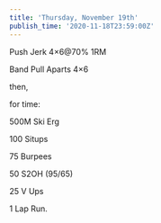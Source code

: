 ```yaml
---
title: 'Thursday, November 19th'
publish_time: '2020-11-18T23:59:00Z'
---
```


Push Jerk 4×6\@70% 1RM

Band Pull Aparts 4×6

then,

for time:

500M Ski Erg

100 Situps

75 Burpees

50 S2OH (95/65)

25 V Ups

1 Lap Run.

